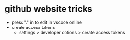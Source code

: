 # github website tricks

- press "." in to edit in vscode online
- create access tokens
    - settings > developer options > create access tokens
